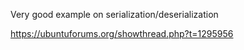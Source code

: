 
Very good example on serialization/deserialization

https://ubuntuforums.org/showthread.php?t=1295956
